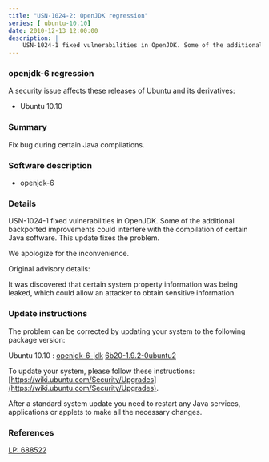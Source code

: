 ```yaml
---
title: "USN-1024-2: OpenJDK regression"
series: [ ubuntu-10.10]
date: 2010-12-13 12:00:00
description: |
    USN-1024-1 fixed vulnerabilities in OpenJDK. Some of the additional backported improvements could interfere with the compilation of certain Java software. This update fixes the problem.
--- 
```

 
 


### openjdk-6 regression

A security issue affects these releases of Ubuntu and its derivatives:

* Ubuntu 10.10

### Summary

Fix bug during certain Java compilations. 

### Software description

* openjdk-6 

### Details

USN-1024-1 fixed vulnerabilities in OpenJDK. Some of the additional backported improvements could interfere with the compilation of certain Java software. This update fixes the problem.

We apologize for the inconvenience.

Original advisory details:

 It was discovered that certain system property information was being leaked, which could allow an attacker to obtain sensitive information. 

### Update instructions

The problem can be corrected by updating your system to the following package version:

Ubuntu 10.10
 : [openjdk-6-jdk](https://launchpad.net/ubuntu/+source/openjdk-6) <span> [6b20-1.9.2-0ubuntu2](https://launchpad.net/ubuntu/+source/openjdk-6/6b20-1.9.2-0ubuntu2) </span> 

To update your system, please follow these instructions: [https://wiki.ubuntu.com/Security/Upgrades](https://wiki.ubuntu.com/Security/Upgrades).

After a standard system update you need to restart any Java services, applications or applets to make all the necessary changes. 

### References

 
 [LP: 688522](https://launchpad.net/bugs/688522)
 

